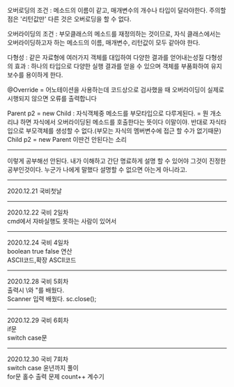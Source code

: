 오버로딩의 조건 : 메소드의 이름이 같고, 매개변수의 개수나 타입이 달라야한다. 주의할 점은 '리턴값만' 다른 것은 오버로딩을 할 수 없다.

오버라이딩의 조건 : 부모클래스의 메소드를 재정의하는 것이므로, 자식 클래스에서는 오버라이딩하고자 하는 메소드의 이름, 매개변수, 리턴값이 모두 같아야 한다.

다형성 : 같은 자료형에 여러가지 객체를 대입하여 다양한 결과를 얻어내는성질
다형성의 효과 : 하나의 타입으로 다양한 실행 결과를 얻을 수 있으며 객체를 부품화하여 유지보수를 용이하게 한다.

@Override = 어노테이션을 사용하는데 코드상으로 검사했을 때 오버라이딩이 실제로 시행되지 않으면 오류를 출력합니다

Parent p2 = new Child : 자식객체중 메소드를 부모타입으로 다루게된다. = 뭔 개소리냐 하면 자식에서 오버라이딩된 메소드를 호출한다는 뜻이다 이말이야. 반대로 자식타입으로 부모객체를 생성할 수 없다.(부모는 자식의 멤버변수에 접근 할 수가 없기때문)
Child p2 = new Parent 이딴건 안된다는 소리

--------------------------
이렇게 공부해선 안된다. 내가 이해하고 간단 명료하게 설명 할 수 있어야 그것이 진정한 공부인것이다. 누군가 나에게 말했다 설명할 수 없으면 아는게 아니라고.


----------------------------------
2020.12.21 국비첫날


-------------------------------------
2020.12.22 국비 2일차   
cmd에서 자바실행도 못하는 사람이 있어서 

---------------------------------------
2020.12.24 국비 4일차   
boolean true false 연산   
ASCII코드,확장 ASCII코드   

--------------------------------------
2020.12.28 국비 5회차   
출력시 \\와 \"를 배웠다.   
Scanner 입력 배웠다. sc.close();   

---------------------------------------
2020.12.29 국비 6회차   
if문   
switch case문   

---------------------------------------
2020.12.30 국비 7회차   
switch case 윤년까지 풀이   
for문 홀수 출력 문제
count++ 계수기



